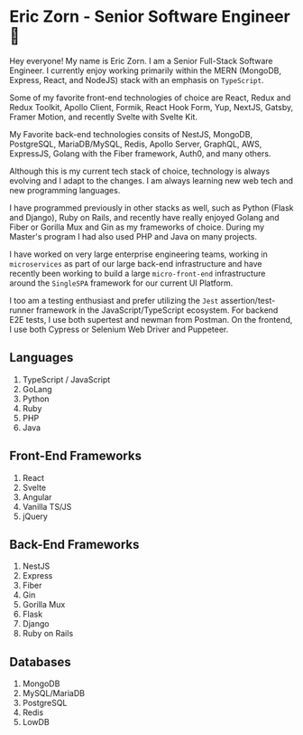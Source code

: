 # Eric Zorn - Senior Software Engineer 🤙

Hey everyone! My name is Eric Zorn. I am a Senior Full-Stack Software Engineer. I currently enjoy working primarily within the MERN (MongoDB, Express, React, and NodeJS) stack with an emphasis on `TypeScript`.

Some of my favorite front-end technologies of choice are React, Redux and Redux Toolkit, Apollo Client, Formik, React Hook Form, Yup, NextJS, Gatsby, Framer Motion, and recently Svelte with Svelte Kit.

My Favorite back-end technologies consits of NestJS, MongoDB, PostgreSQL, MariaDB/MySQL, Redis, Apollo Server, GraphQL, AWS, ExpressJS, Golang with the Fiber framework, Auth0, and many others.

Although this is my current tech stack of choice, technology is always evolving and I adapt to the changes. I am always learning new web tech and new programming languages.

I have programmed previously in other stacks as well, such as Python (Flask and Django), Ruby on Rails, and recently have really enjoyed Golang and Fiber or Gorilla Mux and Gin as my frameworks of choice. During my Master's program I had also used PHP and Java on many projects.

I have worked on very large enterprise engineering teams, working in `microservices` as part of our large back-end infrastructure and have recently been working to build a large `micro-front-end` infrastructure around the `SingleSPA` framework for our current UI Platform.

I too am a testing enthusiast and prefer utilizing the `Jest` assertion/test-runner framework in the JavaScript/TypeScript ecosystem. For backend E2E tests, I use both supertest and newman from Postman. On the frontend, I use both Cypress or Selenium Web Driver and Puppeteer.

## Languages

1. TypeScript / JavaScript
2. GoLang
3. Python
4. Ruby
5. PHP
6. Java

## Front-End Frameworks

1. React
2. Svelte
3. Angular
4. Vanilla TS/JS
5. jQuery

## Back-End Frameworks

1. NestJS
2. Express
3. Fiber
4. Gin
5. Gorilla Mux
6. Flask
7. Django
8. Ruby on Rails

## Databases

1. MongoDB
2. MySQL/MariaDB
3. PostgreSQL
4. Redis
5. LowDB
